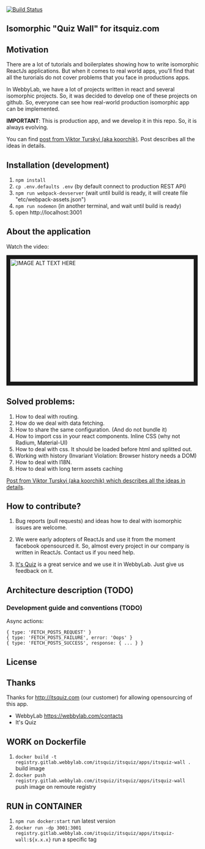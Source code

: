 [![Build Status](https://travis-ci.org/WebbyLab/itsquiz-wall.svg)](https://travis-ci.org/WebbyLab/itsquiz-wall)

Isomorphic "Quiz Wall" for itsquiz.com
------------------------------------

## Motivation

There are a lot of tutorials and boilerplates showing how to write isomorphic ReactJs applications.
But when it comes to real world apps, you'll find that all the turorials do not cover problems that you face in productions apps.

In WebbyLab, we have a lot of projects written in react and several isomorphic projects. So, it was decided to develop one of these projects on github. So, everyone can see how real-world production isomorphic app can be implemented.

**IMPORTANT**: This is production app, and we develop it in this repo. So, it is always evolving.

You can find [post from Viktor Turskyi (aka koorchik)](http://blog.koorchik.com/isomorphic-react/). Post describes all the ideas in details.

## Installation (development)

1. ```npm install```
2. ```cp .env.defaults .env``` (by default connect to production REST API)
3. ```npm run webpack-devserver``` (wait until build is ready, it will create file "etc/webpack-assets.json")
4. ```npm run nodemon```  (in another terminal, and wait until build is ready)
5. open http://localhost:3001

## About the application

Watch the video:

<a href="http://www.youtube.com/watch?feature=player_embedded&v=eiougg2UhYA
" target="_blank"><img src="http://img.youtube.com/vi/eiougg2UhYA/0.jpg"
alt="IMAGE ALT TEXT HERE" width="480" height="320" border="10" /></a>


## Solved problems:

1. How to deal with routing.
2. How do we deal with data fetching.
3. How to share the same configuration. (And do not bundle it)
4. How to import css in your react components.  Inline CSS (why not Radium, Material-UI)
5. How to deal with css. It should be loaded before html and splitted out.
6. Working with history (Invariant Violation: Browser history needs a DOM)
7. How to deal with I18N.
8. How to deal with long term assets caching


[Post from Viktor Turskyi (aka koorchik) which describes all the ideas in details](http://blog.koorchik.com/isomorphic-react/).


## How to contribute?

1. Bug reports (pull requests) and ideas how to deal with isomorphic issues are welcome.

2. We were early adopters of ReactJs and use it from the moment facebook opensourced it. So, almost every project in our company is written in ReactJs.
Contact us if you need help.

3. [It's Quiz](http://itsquiz.com)  is a great service and we use it in WebbyLab. Just give us feedback on it.

## Architecture description (TODO)

### Development guide and conventions (TODO)

Async actions:

    { type: 'FETCH_POSTS_REQUEST' }
    { type: 'FETCH_POSTS_FAILURE', error: 'Oops' }
    { type: 'FETCH_POSTS_SUCCESS', response: { ... } }

## License

## Thanks

Thanks for http://itsquiz.com (our customer) for allowing opensourcing of this app.

* WebbyLab https://webbylab.com/contacts
* It's Quiz

## WORK on Dockerfile

1. ```docker build -t registry.gitlab.webbylab.com/itsquiz/itsquiz/apps/itsquiz-wall .```  build image
2. ```docker push registry.gitlab.webbylab.com/itsquiz/itsquiz/apps/itsquiz-wall```        push image on remoute registry

## RUN in CONTAINER

1. ```npm run docker:start```                                                                             run latest version
2. ```docker run -dp 3001:3001 registry.gitlab.webbylab.com/itsquiz/itsquiz/apps/itsquiz-wall:${x.x.x}``` run a specific tag
